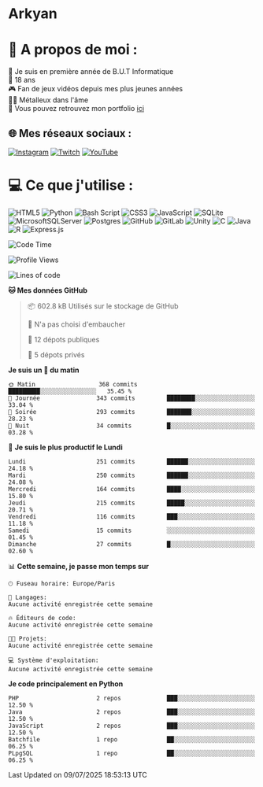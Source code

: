 # Arkyan
 # 💫 A propos de moi :
📖 Je suis en première année de B.U.T Informatique  
🎂 18 ans  
🎮 Fan de jeux vidéos depuis mes plus jeunes années  
🤘🏻 Métalleux dans l'âme  
📕 Vous pouvez retrouvez mon portfolio [ici](https://arkyanportfolio.netlify.app/)

## 🌐 Mes réseaux sociaux :
[![Instagram](https://img.shields.io/badge/Instagram-%23E4405F.svg?logo=Instagram&logoColor=white)](https://instagram.com/arkyan25) [![Twitch](https://img.shields.io/badge/Twitch-%239146FF.svg?logo=Twitch&logoColor=white)](https://twitch.tv/arkyan_) [![YouTube](https://img.shields.io/badge/YouTube-%23FF0000.svg?logo=YouTube&logoColor=white)](https://youtube.com/@arkyan_) 

# 💻 Ce que j'utilise :
![HTML5](https://img.shields.io/badge/html5-%23E34F26.svg?style=for-the-badge&logo=html5&logoColor=white) ![Python](https://img.shields.io/badge/python-3670A0?style=for-the-badge&logo=python&logoColor=ffdd54) ![Bash Script](https://img.shields.io/badge/bash_script-%23121011.svg?style=for-the-badge&logo=gnu-bash&logoColor=white) ![CSS3](https://img.shields.io/badge/css3-%231572B6.svg?style=for-the-badge&logo=css3&logoColor=white) ![JavaScript](https://img.shields.io/badge/javascript-%23323330.svg?style=for-the-badge&logo=javascript&logoColor=%23F7DF1E) ![SQLite](https://img.shields.io/badge/sqlite-%2307405e.svg?style=for-the-badge&logo=sqlite&logoColor=white) ![MicrosoftSQLServer](https://img.shields.io/badge/Microsoft%20SQL%20Server-CC2927?style=for-the-badge&logo=microsoft%20sql%20server&logoColor=white) ![Postgres](https://img.shields.io/badge/postgres-%23316192.svg?style=for-the-badge&logo=postgresql&logoColor=white) ![GitHub](https://img.shields.io/badge/github-%23121011.svg?style=for-the-badge&logo=github&logoColor=white) ![GitLab](https://img.shields.io/badge/gitlab-%23181717.svg?style=for-the-badge&logo=gitlab&logoColor=white) ![Unity](https://img.shields.io/badge/unity-%23000000.svg?style=for-the-badge&logo=unity&logoColor=white)  ![C](https://img.shields.io/badge/c-%2300599C.svg?style=for-the-badge&logo=c&logoColor=white) ![Java](https://img.shields.io/badge/java-%23ED8B00.svg?style=for-the-badge&logo=openjdk&logoColor=white) ![R](https://img.shields.io/badge/r-%23276DC3.svg?style=for-the-badge&logo=r&logoColor=white) ![Express.js](https://img.shields.io/badge/express.js-%23404d59.svg?style=for-the-badge&logo=express&logoColor=%2361DAFB)

<!--START_SECTION:waka-->
![Code Time](http://img.shields.io/badge/Code%20Time-353%20hrs%2045%20mins-blue)

![Profile Views](http://img.shields.io/badge/Vues%20du%20profil-1-blue)

![Lines of code](https://img.shields.io/badge/Depuis%20Hello%20World%2C%20j%27ai%20%C3%A9crit-3.9%20million%20Lignes%20de%20code-blue)

**🐱 Mes données GitHub** 

> 📦 602.8 kB Utilisés sur le stockage de GitHub 
 > 
> 🚫 N'a pas choisi d'embaucher
 > 
> 📜 12 dépots publiques 
 > 
> 🔑 5 dépots privés 
 > 
**Je suis un 🐤 du matin** 

```text
🌞 Matin                  368 commits         █████████░░░░░░░░░░░░░░░░   35.45 % 
🌆 Journée                343 commits         ████████░░░░░░░░░░░░░░░░░   33.04 % 
🌃 Soirée                 293 commits         ███████░░░░░░░░░░░░░░░░░░   28.23 % 
🌙 Nuit                   34 commits          █░░░░░░░░░░░░░░░░░░░░░░░░   03.28 % 
```
📅 **Je suis le plus productif le Lundi** 

```text
Lundi                    251 commits         ██████░░░░░░░░░░░░░░░░░░░   24.18 % 
Mardi                    250 commits         ██████░░░░░░░░░░░░░░░░░░░   24.08 % 
Mercredi                 164 commits         ████░░░░░░░░░░░░░░░░░░░░░   15.80 % 
Jeudi                    215 commits         █████░░░░░░░░░░░░░░░░░░░░   20.71 % 
Vendredi                 116 commits         ███░░░░░░░░░░░░░░░░░░░░░░   11.18 % 
Samedi                   15 commits          ░░░░░░░░░░░░░░░░░░░░░░░░░   01.45 % 
Dimanche                 27 commits          █░░░░░░░░░░░░░░░░░░░░░░░░   02.60 % 
```


📊 **Cette semaine, je passe mon temps sur** 

```text
🕑︎ Fuseau horaire: Europe/Paris

💬 Langages: 
Aucune activité enregistrée cette semaine

🔥 Éditeurs de code: 
Aucune activité enregistrée cette semaine

🐱‍💻 Projets: 
Aucune activité enregistrée cette semaine

💻 Système d'exploitation: 
Aucune activité enregistrée cette semaine
```

**Je code principalement en Python** 

```text
PHP                      2 repos             ███░░░░░░░░░░░░░░░░░░░░░░   12.50 % 
Java                     2 repos             ███░░░░░░░░░░░░░░░░░░░░░░   12.50 % 
JavaScript               2 repos             ███░░░░░░░░░░░░░░░░░░░░░░   12.50 % 
Batchfile                1 repo              ██░░░░░░░░░░░░░░░░░░░░░░░   06.25 % 
PLpgSQL                  1 repo              ██░░░░░░░░░░░░░░░░░░░░░░░   06.25 % 
```




 Last Updated on 09/07/2025 18:53:13 UTC
<!--END_SECTION:waka-->

<!--START_SECTION:SHOW_PROJECTS-->
<!--END_SECTION:SHOW_PROJECTS-->

<!--START_SECTION:SHOW_LINES_OF_CODE-->
<!--END_SECTION:SHOW_LINES_OF_CODE-->

<!--START_SECTION:SHOW_TOTAL_CODE_TIME-->
<!--END_SECTION:SHOW_TOTAL_CODE_TIME-->

<!--START_SECTION:SHOW_PROFILE_VIEWS-->
<!--END_SECTION:SHOW_PROFILE_VIEWS-->

<!--START_SECTION:SHOW_COMMIT-->
<!--END_SECTION:SHOW_COMMIT-->

<!--START_SECTION:SHOW_DAYS_OF_WEEK-->
<!--END_SECTION:SHOW_DAYS_OF_WEEK-->

<!--START_SECTION:SHOW_LANGUAGE-->
<!--END_SECTION:SHOW_LANGUAGE-->

<!--START_SECTION:SHOW_TIMEZONE-->
<!--END_SECTION:SHOW_TIMEZONE-->

<!--START_SECTION:SHOW_LANGUAGE_PER_REPO-->
<!--END_SECTION:SHOW_LANGUAGE_PER_REPO-->

<!--START_SECTION:SHOW_SHORT_INFO-->
<!--END_SECTION:SHOW_SHORT_INFO-->
